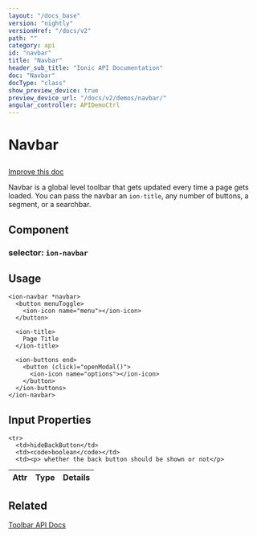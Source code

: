 ```yaml
---
layout: "/docs_base"
version: "nightly"
versionHref: "/docs/v2"
path: ""
category: api
id: "navbar"
title: "Navbar"
header_sub_title: "Ionic API Documentation"
doc: "Navbar"
docType: "class"
show_preview_device: true
preview_device_url: "/docs/v2/demos/navbar/"
angular_controller: APIDemoCtrl 
---
```










<h1 class="api-title">
<a class="anchor" name="navbar" href="#navbar"></a>

Navbar






</h1>

<a class="improve-v2-docs" href="http://github.com/driftyco/ionic/edit/2.0//ionic/components/navbar/navbar.ts#L59">
Improve this doc
</a>






<p>Navbar is a global level toolbar that gets updated every time a page gets
loaded. You can pass the navbar an <code>ion-title</code>, any number of buttons, a segment, or a searchbar.</p>


<h2><a class="anchor" name="Component" href="#Component"></a>Component</h2>
<h3>selector: <code>ion-navbar</code></h3>
<!-- @usage tag -->

<h2><a class="anchor" name="usage" href="#usage"></a>Usage</h2>

<pre><code class="lang-html">&lt;ion-navbar *navbar&gt;
  &lt;button menuToggle&gt;
    &lt;ion-icon name=&quot;menu&quot;&gt;&lt;/ion-icon&gt;
  &lt;/button&gt;

  &lt;ion-title&gt;
    Page Title
  &lt;/ion-title&gt;

  &lt;ion-buttons end&gt;
    &lt;button (click)=&quot;openModal()&quot;&gt;
      &lt;ion-icon name=&quot;options&quot;&gt;&lt;/ion-icon&gt;
    &lt;/button&gt;
  &lt;/ion-buttons&gt;
&lt;/ion-navbar&gt;
</code></pre>




<!-- @property tags -->



<!-- instance methods on the class -->
<!-- input methods on the class -->
<h2><a class="anchor" name="input-properties" href="#input-properties"></a>Input Properties</h2>
<table class="table param-table" style="margin:0;">
  <thead>
    <tr>
      <th>Attr</th>
      <th>Type</th>
      <th>Details</th>
    </tr>
  </thead>
  <tbody>
    
    <tr>
      <td>hideBackButton</td>
      <td><code>boolean</code></td>
      <td><p> whether the back button should be shown or not</p>
</td>
    </tr>
    
  </tbody>
</table><!-- related link -->

<h2><a class="anchor" name="related" href="#related"></a>Related</h2>

<a href='../../toolbar/Toolbar/'>Toolbar API Docs</a><!-- end content block -->


<!-- end body block -->

